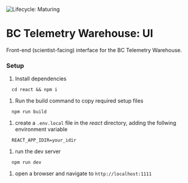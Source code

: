 ![Lifecycle: Maturing](https://img.shields.io/badge/Lifecycle-Maturing-007EC6)

# BC Telemetry Warehouse: UI

Front-end (scientist-facing) interface for the BC Telemetry Warehouse. 

### Setup
1. Install dependencies
``` 
  cd react && npm i
```
1. Run the build command to copy required setup files
```
  npm run build
```
1. create a `.env.local` file in the _react_ directory, adding the follwing environment variable
```
  REACT_APP_IDIR=your_idir
```
1. run the dev server
```
  npm run dev
```
1. open a browser and navigate to `http://localhost:1111`